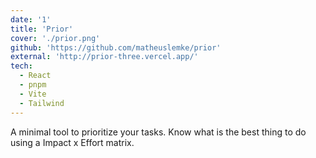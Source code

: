 ```yaml
---
date: '1'
title: 'Prior'
cover: './prior.png'
github: 'https://github.com/matheuslemke/prior'
external: 'http://prior-three.vercel.app/'
tech:
  - React
  - pnpm
  - Vite
  - Tailwind
---
```


A minimal tool to prioritize your tasks. Know what is the best thing to do using a Impact x Effort matrix.
